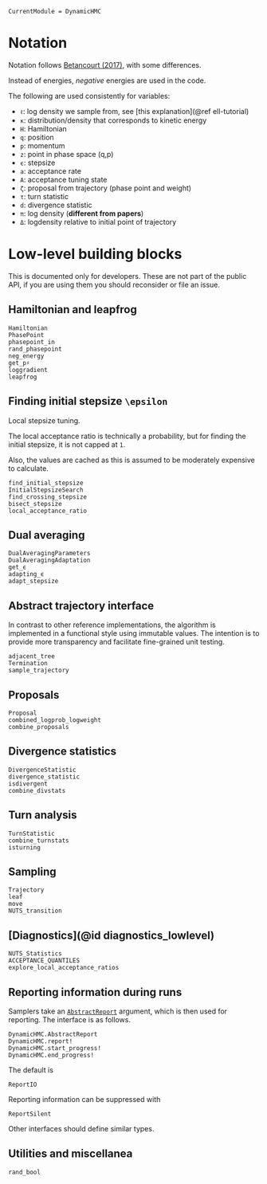 ```@meta
CurrentModule = DynamicHMC
```

# Notation

Notation follows [Betancourt (2017)](https://arxiv.org/abs/1701.02434), with some differences.

Instead of energies, *negative* energies are used in the code.

The following are used consistently for variables:

- `ℓ`: log density we sample from, see [this explanation](@ref ell-tutorial)
- `κ`: distribution/density that corresponds to kinetic energy
- `H`: Hamiltonian
- `q`: position
- `p`: momentum
- `z`: point in phase space (q,p)
- `ϵ`: stepsize
- `a`: acceptance rate
- `A`: acceptance tuning state
- `ζ`: proposal from trajectory (phase point and weight)
- `τ`: turn statistic
- `d`: divergence statistic
- `π`: log density (**different from papers**)
- `Δ`: logdensity relative to initial point of trajectory

# Low-level building blocks

This is documented only for developers. These are not part of the public API, if you are using them you should reconsider or file an issue.

## Hamiltonian and leapfrog

```@docs
Hamiltonian
PhasePoint
phasepoint_in
rand_phasepoint
neg_energy
get_p♯
loggradient
leapfrog
```

## Finding initial stepsize ``\epsilon``

Local stepsize tuning.

The local acceptance ratio is technically a probability, but for finding the initial stepsize, it is not capped at ``1``.

Also, the values are cached as this is assumed to be moderately expensive to calculate.

```@docs
find_initial_stepsize
InitialStepsizeSearch
find_crossing_stepsize
bisect_stepsize
local_acceptance_ratio
```

## Dual averaging

```@docs
DualAveragingParameters
DualAveragingAdaptation
get_ϵ
adapting_ϵ
adapt_stepsize
```

## Abstract trajectory interface

In contrast to other reference implementations, the algorithm is implemented in a functional style using immutable values. The intention is to provide more transparency and facilitate fine-grained unit testing.

```@docs
adjacent_tree
Termination
sample_trajectory
```

## Proposals

```@docs
Proposal
combined_logprob_logweight
combine_proposals
```

## Divergence statistics

```@docs
DivergenceStatistic
divergence_statistic
isdivergent
combine_divstats
```

## Turn analysis

```@docs
TurnStatistic
combine_turnstats
isturning
```

## Sampling

```@docs
Trajectory
leaf
move
NUTS_transition
```

## [Diagnostics](@id diagnostics_lowlevel)

```@docs
NUTS_Statistics
ACCEPTANCE_QUANTILES
explore_local_acceptance_ratios
```

## Reporting information during runs

Samplers take an [`AbstractReport`](@ref) argument, which is then used for reporting. The interface is as follows.

```@docs
DynamicHMC.AbstractReport
DynamicHMC.report!
DynamicHMC.start_progress!
DynamicHMC.end_progress!
```

The default is
```@docs
ReportIO
```

Reporting information can be suppressed with
```@docs
ReportSilent
```

Other interfaces should define similar types.

## Utilities and miscellanea

```@docs
rand_bool
```

